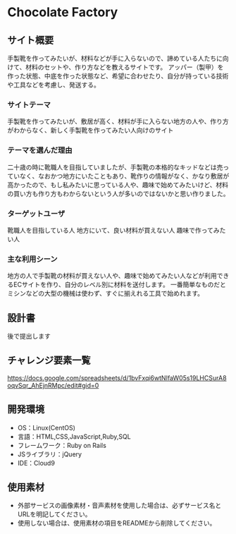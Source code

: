 # Chocolate Factory

## サイト概要
手製靴を作ってみたいが、材料などが手に入らないので、諦めている人たちに向けて、材料のセットや、作り方などを教えるサイトです。
アッパー（製甲）を作った状態、中底を作った状態など、希望に合わせたり、自分が持っている技術や工具などを考慮し、発送する。

### サイトテーマ
手製靴を作ってみたいが、敷居が高く、材料が手に入らない地方の人や、作り方がわからなく、新しく手製靴を作ってみたい人向けのサイト

### テーマを選んだ理由
二十歳の時に靴職人を目指していましたが、手製靴の本格的なキッドなどは売っていなく、なおかつ地方にいたこともあり、靴作りの情報がなく、かなり敷居が高かったので、もし私みたいに思っている人や、趣味で始めてみたいけど、材料の買い方も作り方もわからないという人が多いのではないかと思い作りました。

### ターゲットユーザ
靴職人を目指している人
地方にいて、良い材料が買えない人
趣味で作ってみたい人

### 主な利用シーン
地方の人で手製靴の材料が買えない人や、趣味で始めてみたい人などが利用できるECサイトを作り、自分のレベル別に材料を送付します。
一番簡単なものだとミシンなどの大型の機械は使わず、すぐに揃えれる工具で始めれます。

## 設計書
後で提出します

## チャレンジ要素一覧
https://docs.google.com/spreadsheets/d/1bvFxqi6wtNIfaW05s19LHCSurA8oqvSqr_AhEjnRMpc/edit#gid=0

## 開発環境
- OS：Linux(CentOS)
- 言語：HTML,CSS,JavaScript,Ruby,SQL
- フレームワーク：Ruby on Rails
- JSライブラリ：jQuery
- IDE：Cloud9

## 使用素材
- 外部サービスの画像素材・音声素材を使用した場合は、必ずサービス名とURLを明記してください。
- 使用しない場合は、使用素材の項目をREADMEから削除してください。